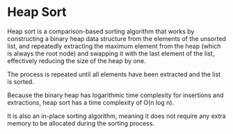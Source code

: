 # Heap Sort

Heap sort is a comparison-based sorting algorithm that works by constructing a binary heap data structure from the elements of the unsorted list, and repeatedly extracting the maximum element from the heap (which is always the root node) and swapping it with the last element of the list, effectively reducing the size of the heap by one. 

The process is repeated until all elements have been extracted and the list is sorted. 

Because the binary heap has logarithmic time complexity for insertions and extractions, heap sort has a time complexity of O(n log n). 

It is also an in-place sorting algorithm, meaning it does not require any extra memory to be allocated during the sorting process.